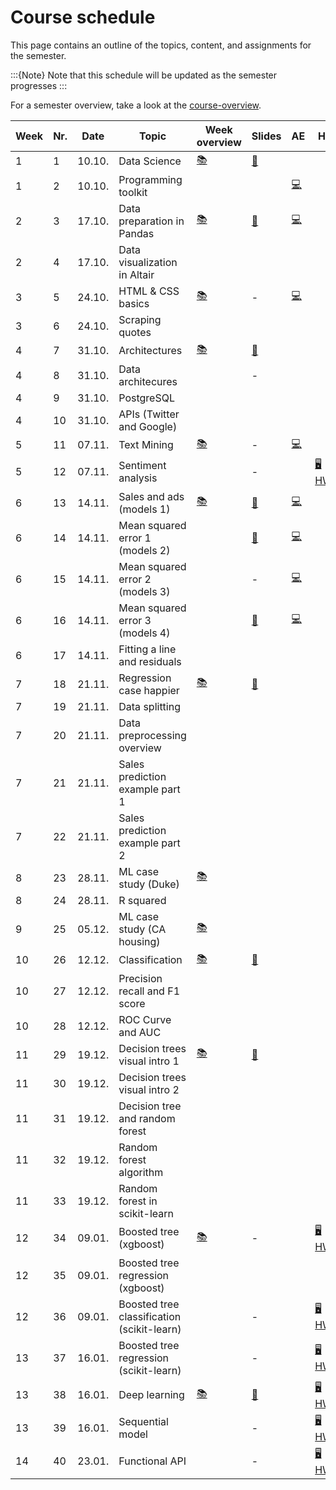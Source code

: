 # Course schedule

This page contains an outline of the topics, content, and assignments for the semester. 

:::{Note}
Note that this schedule will be updated as the semester progresses
:::

For a semester overview, take a look at the [course-overview](../docs/course-overview.md). 

|	Week	|	Nr.	|	Date	|	Topic	|	Week overview	|	Slides	|	AE	|	HW	|	Exam	|
|	---	|	---	|	---	|	---	|	---	|	---	|	---	|	---	|	---	|
|	1	|	1	|	10.10.	|	Data Science	|	[📚](../weeks/week1.md)	|	[📑](https://drive.google.com/file/d/1-MhFzAXL9l0z1381-DaqW63GFWsw_epQ/view?usp=sharing)	|		|		|		|
|	1	|	2	|	10.10.	|	Programming toolkit	|		|		|	[💻](../weeks/week1.md)	|		|		|
|	2	|	3	|	17.10.	|	Data preparation in Pandas	|	[📚](../weeks/week2.md)	|	[📑](https://drive.google.com/file/d/1-P-0r1sXlAoEj1CpGKu2JoFQg_0aICR-/view?usp=sharing)	|	[💻](../weeks/week2.md)	|		|		|
|	2	|	4	|	17.10.	|	Data visualization in Altair	|		|		|		|		|		|
|	3	|	5	|	24.10.	|	HTML & CSS basics	|	[📚](../weeks/week3.md)	|	 - 	|	[💻](../weeks/week3.md)	|		|		|
|	3	|	6	|	24.10.	|	Scraping quotes	|		|		|		|		|		|
|	4	|	7	|	31.10.	|	Architectures	|	[📚](../weeks/week4.md)	|	[📑](https://drive.google.com/file/d/1-kn1zRRwU_aXHCkATjUwnn0KfjQ2u6kY/view?usp=sharing)	|		|		|		|
|	4	|	8	|	31.10.	|	Data architecures	|		|	 - 	|		|		|		|
|	4	|	9	|	31.10.	|	PostgreSQL	|		|		|		|		|		|
|	4	|	10	|	31.10.	|	APIs (Twitter and Google)	|		|		|		|		|		|
|	5	|	11	|	07.11.	|	Text Mining	|	[📚](../weeks/week5.md)	|	 - 	|	[💻](../weeks/week5.md)	|		|		|
|	5	|	12	|	07.11.	|	Sentiment analysis	|		|	 - 	|		|	[🖥 HW1](https://e-learning.hdm-stuttgart.de/moodle/mod/page/view.php?id=267036)	|		|
|	6	|	13	|	14.11.	|	Sales and ads (models 1)	|	[📚](../weeks/week6.md)	|	[📑](https://drive.google.com/file/d/1-ZfUfZ671sAIsGPhKhvPfG9_mpgOXuro/view?usp=sharing)	|	[💻](../weeks/week6.md)	|		|		|
|	6	|	14	|	14.11.	|	Mean squared error 1 (models 2)	|		|	[📑](https://drive.google.com/file/d/10ugq6FglzLn85wp3keqJuA4SEyXKgk4T/view?usp=sharing)	|	[💻](../weeks/week6.md)	|		|		|
|	6	|	15	|	14.11.	|	Mean squared error 2 (models 3)	|		|	 - 	|	[💻](../weeks/week6.md)	|		|		|
|	6	|	16	|	14.11.	|	Mean squared error 3 (models 4)	|		|	[📑](https://drive.google.com/file/d/112xZgvURqOz-nQ9_W_YxQ6JA8LVjWUNH/view?usp=sharing)	|	[💻](../weeks/week6.md)	|		|		|
|	6	|	17	|	14.11.	|	Fitting a line and residuals	|		|		|		|		|		|
|	7	|	18	|	21.11.	|	Regression case happier	|	[📚](../weeks/week7.md)	|	[📑](https://drive.google.com/file/d/1-cGm0I8N0sVjoLRFJrz-4t15PlR_Qy_4/view?usp=sharing)	|		|		|		|
|	7	|	19	|	21.11.	|	Data splitting	|		|		|		|		|		|
|	7	|	20	|	21.11.	|	Data preprocessing overview	|		|		|		|		|		|
|	7	|	21	|	21.11.	|	Sales prediction example part 1	|		|		|		|		|		|
|	7	|	22	|	21.11.	|	Sales prediction example part 2	|		|		|		|		|		|
|	8	|	23	|	28.11.	|	ML case study (Duke)	|	[📚](../weeks/week8.md)	|		|		|		|		|
|	8	|	24	|	28.11.	|	R squared	|		|		|		|		|		|
|	9	|	25	|	05.12.	|	ML case study (CA housing)	|	[📚](../weeks/week9.md)	|		|		|		|		|
|	10	|	26	|	12.12.	|	Classification	|	[📚](../weeks/week10.md)	|	[📑](https://drive.google.com/file/d/10OqatAw0GhYYQcRs3nkg5AON0v19d3L7/view?usp=sharing)	|		|		|		|
|	10	|	27	|	12.12.	|	Precision recall and F1 score	|		|		|		|		|		|
|	10	|	28	|	12.12.	|	ROC Curve and AUC	|		|		|		|		|		|
|	11	|	29	|	19.12.	|	Decision trees visual intro 1	|	[📚](../weeks/week11.md)	|	[📑](https://drive.google.com/file/d/10ugq6FglzLn85wp3keqJuA4SEyXKgk4T/view?usp=sharing)	|		|		|		|
|	11	|	30	|	19.12.	|	Decision trees visual intro 2	|		|		|		|		|		|
|	11	|	31	|	19.12.	|	Decision tree and random forest	|		|		|		|		|		|
|	11	|	32	|	19.12.	|	Random forest algorithm	|		|		|		|		|		|
|	11	|	33	|	19.12.	|	Random forest in scikit-learn	|		|		|		|		|		|
|	12	|	34	|	09.01.	|	Boosted tree (xgboost)	|	[📚](../weeks/week12.md)	|	 - 	|		|	[🖥 HW2](https://e-learning.hdm-stuttgart.de/moodle/mod/page/view.php?id=270904)	|		|
|	12	|	35	|	09.01.	|	Boosted tree regression (xgboost)	|		|		|		|		|		|
|	12	|	36	|	09.01.	|	Boosted tree classification (scikit-learn)	|		|	 - 	|		|	[🖥 HW2](https://e-learning.hdm-stuttgart.de/moodle/mod/page/view.php?id=270904)	|		|
|	13	|	37	|	16.01.	|	Boosted tree regression (scikit-learn)	|		|	 - 	|		|	[🖥 HW2](https://e-learning.hdm-stuttgart.de/moodle/mod/page/view.php?id=270904)	|		|
|	13	|	38	|	16.01.	|	Deep learning	|	[📚](../weeks/week13.md)	|	[📑](https://drive.google.com/file/d/112xZgvURqOz-nQ9_W_YxQ6JA8LVjWUNH/view?usp=sharing)	|		|	[🖥 HW2](https://e-learning.hdm-stuttgart.de/moodle/mod/page/view.php?id=270904)	|		|
|	13	|	39	|	16.01.	|	Sequential model	|		|	 - 	|		|	[🖥 HW2](https://e-learning.hdm-stuttgart.de/moodle/mod/page/view.php?id=270904)	|		|
|	14	|	40	|	23.01.	|	Functional API	|		|	 - 	|		|	[🖥 HW2](https://e-learning.hdm-stuttgart.de/moodle/mod/page/view.php?id=270904)	|		|